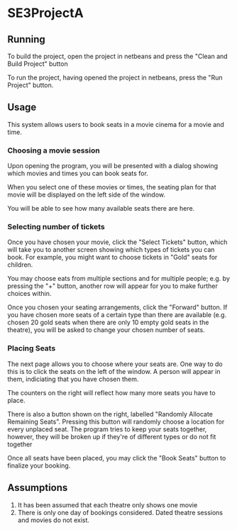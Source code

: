 SE3ProjectA
===========
## Running
To build the project, open the project in netbeans and press the "Clean and Build Project"
button

To run the project, having opened the project in netbeans, press the "Run Project" button.

## Usage

This system allows users to book seats in a movie cinema for a movie and time.

### Choosing a movie session

Upon opening the program, you will be presented with a dialog showing which movies and times
you can book seats for.

When you select one of these movies or times, the seating plan for that movie will be displayed
on the left side of the window.

You will be able to see how many available seats there are here.

### Selecting number of tickets

Once you have chosen your movie, click the "Select Tickets" button, which will take you to another
screen showing which types of tickets you can book. For example, you might want to choose tickets
in "Gold" seats for children.

You may choose eats from multiple sections and for multiple people; e.g. by pressing the "+" button,
another row will appear for you to make further choices within.

Once you chosen your seating arrangements, click the "Forward" button. If you have chosen more
seats of a certain type than there are available (e.g. chosen 20 gold seats when there are only
10 empty gold seats in the theatre), you will be asked to change your chosen number of seats.

### Placing Seats

The next page allows you to choose where your seats are. One way to do this is to click the seats
on the left of the window. A person will appear in them, indiciating that you have chosen them.

The counters on the right will reflect how many more seats you have to place.

There is also a button shown on the right, labelled "Randomly Allocate Remaining Seats". Pressing
this button will randomly choose a location for every unplaced seat. The program tries to keep your
seats together, however, they will be broken up if they're of different types or do not fit together

Once all seats have been placed, you may click the "Book Seats" button to finalize your booking.

## Assumptions

1. It has been assumed that each theatre only shows one movie 
2. There is only one day of bookings considered. Dated theatre sessions and movies do not exist.
